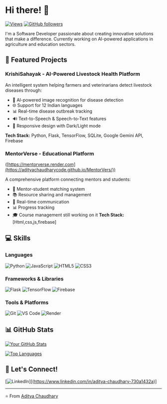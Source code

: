 # Hi there! 👋 

[![Views](https://komarev.com/ghpvc/?username=adityachaudharycode&color=brightgreen)](https://github.com/adityachaudharycode)
[![GitHub followers](https://img.shields.io/github/followers/yourusername?label=Follow&style=social)](https://github.com/adityachaudharycode)

I'm a Software Developer passionate about creating innovative solutions that make a difference. Currently working on AI-powered applications in agriculture and education sectors.

## 🚀 Featured Projects

### KrishiSahayak - AI-Powered Livestock Health Platform

An intelligent system helping farmers and veterinarians detect livestock diseases through:
- 🤖 AI-powered image recognition for disease detection
- 🌐 Support for 12 Indian languages
- 📊 Real-time disease outbreak tracking
- 🔊 Text-to-Speech & Speech-to-Text features
- 📱 Responsive design with Dark/Light mode

**Tech Stack:** Python, Flask, TensorFlow, SQLite, Google Gemini API, Firebase

### MentorVerse - Educational Platform
([https://mentorverse.render.com](https://adityachaudharycode.github.io/MentorVers/))

A comprehensive platform connecting mentors and students:
- 👥 Mentor-student matching system
- 📚 Resource sharing and management
- 💬 Real-time communication
- 📊 Progress tracking
- 🎓 Course management
still working on it
**Tech Stack:** [Html,css,js,firebase]

## 💻 Skills

### Languages
![Python](https://img.shields.io/badge/Python-3776AB?style=flat&logo=python&logoColor=white)
![JavaScript](https://img.shields.io/badge/JavaScript-F7DF1E?style=flat&logo=javascript&logoColor=black)
![HTML5](https://img.shields.io/badge/HTML5-E34F26?style=flat&logo=html5&logoColor=white)
![CSS3](https://img.shields.io/badge/CSS3-1572B6?style=flat&logo=css3&logoColor=white)

### Frameworks & Libraries
![Flask](https://img.shields.io/badge/Flask-000000?style=flat&logo=flask&logoColor=white)
![TensorFlow](https://img.shields.io/badge/TensorFlow-FF6F00?style=flat&logo=tensorflow&logoColor=white)
![Firebase](https://img.shields.io/badge/Firebase-FFCA28?style=flat&logo=firebase&logoColor=black)

### Tools & Platforms
![Git](https://img.shields.io/badge/Git-F05032?style=flat&logo=git&logoColor=white)
![VS Code](https://img.shields.io/badge/VS_Code-007ACC?style=flat&logo=visual-studio-code&logoColor=white)
![Render](https://img.shields.io/badge/Render-46E3B7?style=flat&logo=render&logoColor=white)

## 📊 GitHub Stats

[![Your GitHub Stats](https://github-readme-stats.vercel.app/api?username=adityachaudharycode&show_icons=true&theme=radical)](https://github.com/adityachaudharycoode)

[![Top Languages](https://github-readme-stats.vercel.app/api/top-langs/?username=adityachaudharycode&layout=compact&theme=radical)](https://github.com/adityachaudharycode)

## 🤝 Let's Connect!

[![LinkedIn](https://img.shields.io/badge/LinkedIn-0077B5?style=flat&logo=linkedin&logoColor=white)][(https://www.linkedin.com/in/aditya-chaudhary-730a1432a)]


---
⭐️ From [Aditya Chaudhary](https://github.com/adityachaudharycode)
